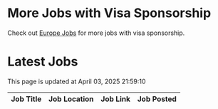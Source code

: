 # More Jobs with Visa Sponsorship

Check out [Europe Jobs](https://github.com/sureshparimi/europejobs#latest-jobs) for more jobs with visa sponsorship.

# Latest Jobs

This page is updated at April 03, 2025 21:59:10

| Job Title | Job Location | Job Link | Job Posted |
| --- | --- | --- | --- |
